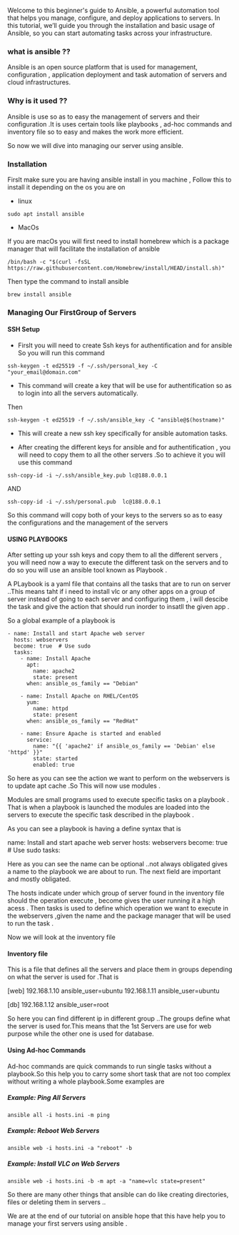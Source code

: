  Welcome to this beginner's guide to Ansible, a powerful automation tool that helps you manage, configure, and deploy applications to servers. In this tutorial, we’ll guide you through the installation and basic usage of Ansible, so you can start automating tasks across your infrastructure.

### what is ansible ??

Ansible is an open source platform that is used for management, configuration , application deployment and task automation of servers and cloud infrastructures.

### Why is it used ??

Ansible is use so as to easy the management of servers and their configuration .It is uses certain tools like  playbooks , ad-hoc commands and inventory file so to easy and makes the work more efficient.

So now we will dive into managing our server using ansible.

### Installation 

Firslt make sure you are having ansible install in you machine , Follow this to install it depending on the os you are on 

-  linux 
```
sudo apt install ansible
```

- MacOs 

If you are macOs you will first need to install homebrew which is a package manager that will facilitate the installation of ansible 

```
/bin/bash -c "$(curl -fsSL https://raw.githubusercontent.com/Homebrew/install/HEAD/install.sh)"
```

  Then type the command to install ansible 
  
```
brew install ansible
```

   ### Managing Our FirstGroup of  Servers

#### SSH Setup 

-  Firslt you will need to create Ssh keys for authentification and for ansible 
   So you will run this command 

   
```
ssh-keygen -t ed25519 -f ~/.ssh/personal_key -C "your_email@domain.com"
```

 -   This command will create a key that will be use for authentification so as to login into all the servers automatically.
   
 Then 

 
```
ssh-keygen -t ed25519 -f ~/.ssh/ansible_key -C "ansible@$(hostname)"
```


- This will create a new ssh key specifically for ansible automation tasks.

- After creating the different keys for ansible and for authentification , you will need to copy them to all the other servers .So to achieve it you will use this command

```
ssh-copy-id -i ~/.ssh/ansible_key.pub lc@188.0.0.1
```


AND 

```
ssh-copy-id -i ~/.ssh/personal.pub  lc@188.0.0.1
```


 So this command will copy both of your keys to the servers so as to easy the configurations and the management of the servers 

#### USING PLAYBOOKS 

After setting up your ssh keys and copy them to all the different servers , you will need now a way to execute the different task on the servers and to do so you will use an ansible tool known as Playbook .

A PLaybook is a yaml file that contains all the tasks that are to run on server ..This means taht if i need to install vlc or any other apps on a group of server instead of going to each server and configuring them , i will descibe the task and give the action that should run  inorder to insatll the given app .

So a global example of a playbook is 

```
- name: Install and start Apache web server
  hosts: webservers
  become: true  # Use sudo
  tasks:
    - name: Install Apache
      apt:
        name: apache2
        state: present
      when: ansible_os_family == "Debian"

    - name: Install Apache on RHEL/CentOS
      yum:
        name: httpd
        state: present
      when: ansible_os_family == "RedHat"

    - name: Ensure Apache is started and enabled
      service:
        name: "{{ 'apache2' if ansible_os_family == 'Debian' else 'httpd' }}"
        state: started
        enabled: true
```
So here as you can see the action we want to perform on the webservers is to update apt cache .So This will now use modules .

Modules are small programs used to execute specific tasks on a playbook . That is when a playbook is launched the modules are loaded into the servers to execute the specific task described in the playbook .

As you can see a playbook is having a define syntax that is 

name: Install and start apache web server
hosts: webservers
become: true  # Use sudo
tasks:


Here as you can see the name can be optional ..not always obligated gives a name to the playbook we are about to run. The next field are important and mostly obligated.

The hosts indicate under which group of server found in the inventory file should the operation execute , become gives the user running it a high acess . Then  tasks is used to define which operation we want to execute in the webservers ,given the name and the package manager that will be used to run the task .

Now we will look at the inventory file 

#### Inventory file 

This is a file that defines all the servers and place them in groups depending on what the server is used for .That is 

[web]
192.168.1.10 ansible_user=ubuntu
192.168.1.11 ansible_user=ubuntu

[db]
192.168.1.12 ansible_user=root


So here you can find different ip in different group ..The groups define what the server is used for.This means that the 1st Servers are use for web purpose while the other one is used for database.

#### Using Ad-hoc Commands

Ad-hoc commands are quick commands to run single tasks without a playbook.So this help you to carry some short task that are not too complex without writing a whole playbook.Some examples are 

##### Example: Ping All Servers
```
ansible all -i hosts.ini -m ping
```

##### Example: Reboot Web Servers

```
ansible web -i hosts.ini -a "reboot" -b
```

##### Example: Install VLC on Web Servers

```
ansible web -i hosts.ini -b -m apt -a "name=vlc state=present"
```

So there are many other things that ansible can do like creating directories, files or deleting them in servers ..

We are at the end of our tutorial on ansible  hope that this have help you to manage your first servers using ansible .